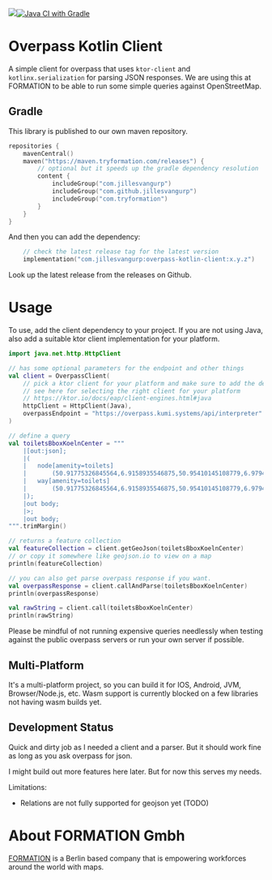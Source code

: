 [![](https://jitpack.io/v/jillesvangurp/overpass-kotlin-client.svg)](https://jitpack.io/#jillesvangurp/overpass-kotlin-client)[![Java CI with Gradle](https://github.com/jillesvangurp/overpass-kotlin-client/actions/workflows/gradle.yml/badge.svg)](https://github.com/jillesvangurp/overpass-kotlin-client/actions/workflows/gradle.yml)

# Overpass Kotlin Client

A simple client for overpass that uses `ktor-client` and `kotlinx.serialization` for parsing JSON responses.
We are using this at FORMATION to be able to run some simple queries against OpenStreetMap.

## Gradle

This library is published to our own maven repository.

```kotlin
repositories {
    mavenCentral()
    maven("https://maven.tryformation.com/releases") {
        // optional but it speeds up the gradle dependency resolution
        content {
            includeGroup("com.jillesvangurp")
            includeGroup("com.github.jillesvangurp")
            includeGroup("com.tryformation")
        }
    }
}
```

And then you can add the dependency:

```kotlin
    // check the latest release tag for the latest version
    implementation("com.jillesvangurp:overpass-kotlin-client:x.y.z")
```

Look up the latest release from the releases on Github.

# Usage

To use, add the client dependency to your project. If you are not using Java, also add a suitable ktor client implementation for your platform.

```kotlin
import java.net.http.HttpClient

// has some optional parameters for the endpoint and other things
val client = OverpassClient(
    // pick a ktor client for your platform and make sure to add the dependencies for that
    // see here for selecting the right client for your platform
    // https://ktor.io/docs/eap/client-engines.html#java
    httpClient = HttpClient(Java),
    overpassEndpoint = "https://overpass.kumi.systems/api/interpreter"
)

// define a query
val toiletsBboxKoelnCenter = """
    |[out:json];
    |(
    |   node[amenity=toilets]
    |       (50.91775326845564,6.9158935546875,50.95410145108779,6.979408264160155);
    |   way[amenity=toilets]
    |       (50.91775326845564,6.9158935546875,50.95410145108779,6.979408264160155);
    |);
    |out body;
    |>;
    |out body;
""".trimMargin()

// returns a feature collection
val featureCollection = client.getGeoJson(toiletsBboxKoelnCenter)
// or copy it somewhere like geojson.io to view on a map
println(featureCollection)

// you can also get parse overpass response if you want.
val overpassResponse = client.callAndParse(toiletsBboxKoelnCenter)
println(overpassResponse)

val rawString = client.call(toiletsBboxKoelnCenter)
println(rawString)
```

Please be mindful of not running expensive queries needlessly when testing against the public overpass servers or run your own server if possible.

## Multi-Platform

It's a multi-platform project, so you can build it for IOS, Android, JVM, Browser/Node.js, etc. Wasm support is currently blocked on a few libraries not having wasm builds yet. 

## Development Status

Quick and dirty job as I needed a client and a parser. But it should work fine as long as you ask overpass for json.

I might build out more features here later. But for now this serves my needs.

Limitations:

- Relations are not fully supported for geojson yet (TODO)

# About FORMATION Gmbh

[FORMATION](https://tryformation.com) is a Berlin based company that is empowering workforces around the world with maps.




